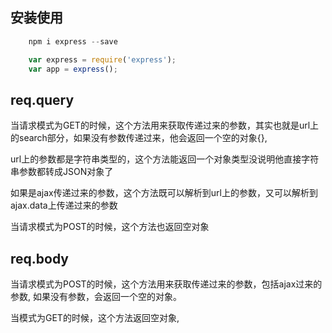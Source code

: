 安装使用
-
```js
    npm i express --save
```
```js
    var express = require('express');
    var app = express();
```

req.query
-
当请求模式为GET的时候，这个方法用来获取传递过来的参数，其实也就是url上的search部分，如果没有参数传递过来，他会返回一个空的对象{},

url上的参数都是字符串类型的，这个方法能返回一个对象类型没说明他直接字符串参数都转成JSON对象了

如果是ajax传递过来的参数，这个方法既可以解析到url上的参数，又可以解析到ajax.data上传递过来的参数

当请求模式为POST的时候，这个方法也返回空对象

req.body
-
当请求模式为POST的时候，这个方法用来获取传递过来的参数，包括ajax过来的参数, 如果没有参数，会返回一个空的对象。

当模式为GET的时候，这个方法返回空对象,
